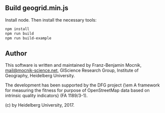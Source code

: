## Build geogrid.min.js

Install node. Then install the necessary tools:
```bash
npm install
npm run build
npm run build-example
```

## Author

This software is written and maintained by Franz-Benjamin Mocnik, <mail@mocnik-science.net>, GIScience Research Group, Institute of Geography, Heidelberg University.

The development has been supported by the DFG project {\em A framework for measuring the fitness for purpose of OpenStreetMap data based on intrinsic quality indicators} (FA 1189/3-1).

(c) by Heidelberg University, 2017.
